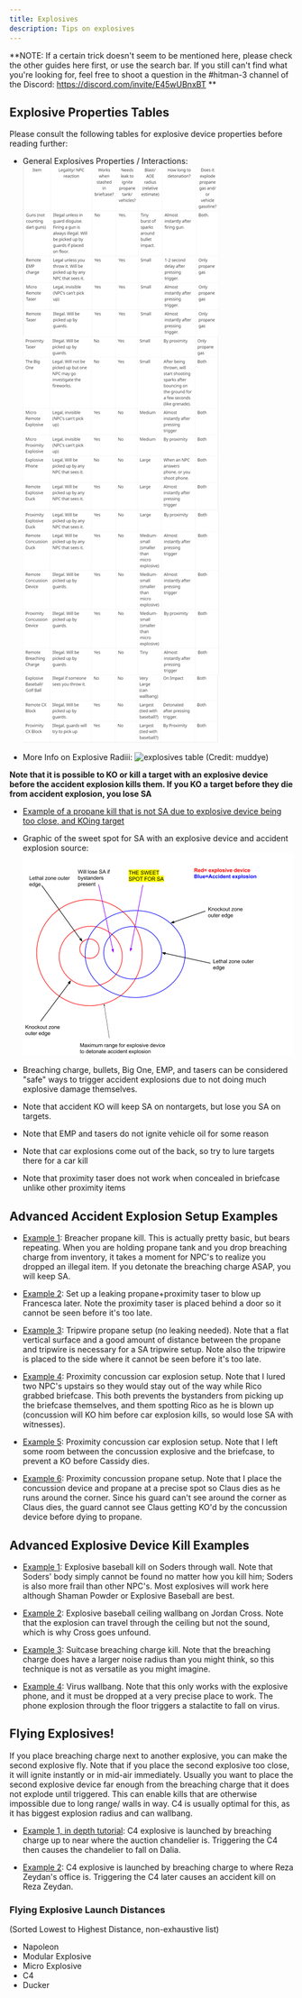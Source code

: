 ```yaml
---
title: Explosives
description: Tips on explosives
---
```


**NOTE: If a certain trick doesn't seem to be mentioned here, please check the other guides here first, or use the search bar.
If you still can't find what you're looking for, feel free to shoot a question in the #hitman-3 channel of the Discord: https://discord.com/invite/E45wUBnxBT
**

## Explosive Properties Tables

Please consult the following tables for explosive device properties before reading further:

- General Explosives Properties / Interactions:
  ![solderexplosives](../static/img/explosives1.png)

- More Info on Explosive Radiii:
  ![explosives table](https://i.ibb.co/yVd6R4m/unknown-5.png)
  (Credit: muddye)

**Note that it is possible to KO or kill a target with an explosive device before the accident explosion kills them. If you KO a target before they die from accident explosion, you lose SA**

- [Example of a propane kill that is not SA due to explosive device being too close, and KOing target](https://youtu.be/9Y2jrg4JYPI)
- Graphic of the sweet spot for SA with an explosive device and accident explosion source: ![](../static/img/explosion_radius.png)
- Breaching charge, bullets, Big One, EMP, and tasers can be considered "safe" ways to trigger accident explosions due to not doing much explosive damage themselves.

- Note that accident KO will keep SA on nontargets, but lose you SA on targets.
- Note that EMP and tasers do not ignite vehicle oil for some reason
- Note that car explosions come out of the back, so try to lure targets there for a car kill
- Note that proximity taser does not work when concealed in briefcase unlike other proximity items

## Advanced Accident Explosion Setup Examples

- [Example 1](https://youtu.be/jqbNe-RkfMs?t=148): Breacher propane kill. This is actually pretty basic, but bears repeating. When you are holding propane tank and you drop breaching charge from inventory, it takes a moment for NPC's to realize you dropped an illegal item. If you detonate the breaching charge ASAP, you will keep SA.

- [Example 2](https://youtu.be/CASEkNKCG8I?t=185): Set up a leaking propane+proximity taser to blow up Francesca later. Note the proximity taser is placed behind a door so it cannot be seen before it's too late.

- [Example 3](https://youtu.be/vf9XCjUlc6I): Tripwire propane setup (no leaking needed). Note that a flat vertical surface and a good amount of distance between the propane and tripwire is necessary for a SA tripwire setup. Note also the tripwire is placed to the side where it cannot be seen before it's too late.

- [Example 4](https://youtu.be/gp_m9OzlHl0?t=134): Proximity concussion car explosion setup. Note that I lured two NPC's upstairs so they would stay out of the way while Rico grabbed briefcase. This both prevents the bystanders from picking up the briefcase themselves, and them spotting Rico as he is blown up (concussion will KO him before car explosion kills, so would lose SA with witnesses).

- [Example 5](https://youtu.be/NTJ0egcBqr0?t=94): Proximity concussion car explosion setup. Note that I left some room between the concussion explosive and the briefcase, to prevent a KO before Cassidy dies.

- [Example 6](https://youtu.be/01N4wAJcQ_w?t=119): Proximity concussion propane setup. Note that I place the concussion device and propane at a precise spot so Claus dies as he runs around the corner. Since his guard can't see around the corner as Claus dies, the guard cannot see Claus getting KO'd by the concussion device before dying to propane.

## Advanced Explosive Device Kill Examples

- [Example 1](https://youtu.be/PqRxJjudG-A?t=13): Explosive baseball kill on Soders through wall. Note that Soders' body simply cannot be found no matter how you kill him; Soders is also more frail than other NPC's. Most explosives will work here although Shaman Powder or Explosive Baseball are best.

- [Example 2](https://youtu.be/ITWmeusSv48?t=64): Explosive baseball ceiling wallbang on Jordan Cross. Note that the explosion can travel through the ceiling but not the sound, which is why Cross goes unfound.

- [Example 3](https://youtu.be/RxrDmDqFk9U?t=66): Suitcase breaching charge kill. Note that the breaching charge does have a larger noise radius than you might think, so this technique is not as versatile as you might imagine.

- [Example 4](https://youtu.be/uNuyQ9zCc-w?t=132): Virus wallbang. Note that this only works with the explosive phone, and it must be dropped at a very precise place to work. The phone explosion through the floor triggers a stalactite to fall on virus.

## Flying Explosives!

If you place breaching charge next to another explosive, you can make the second explosive fly. Note that if you place the second explosive too close, it will ignite instantly or in mid-air immediately. Usually you want to place the second explosive device far enough from the breaching charge that it does not explode until triggered. This can enable kills that are otherwise impossible due to long range/ walls in way. C4 is usually optimal for this, as it has biggest explosion radius and can wallbang.

- [Example 1, in depth tutorial](https://youtu.be/ywTUAZBngIM): C4 explosive is launched by breaching charge up to near where the auction chandelier is. Triggering the C4 then causes the chandelier to fall on Dalia.

- [Example 2](https://youtu.be/DX0MfURfqPo?t=13): C4 explosive is launched by breaching charge to where Reza Zeydan's office is. Triggering the C4 later causes an accident kill on Reza Zeydan.

### Flying Explosive Launch Distances

(Sorted Lowest to Highest Distance, non-exhaustive list)

- Napoleon
- Modular Explosive
- Micro Explosive
- C4
- Ducker

